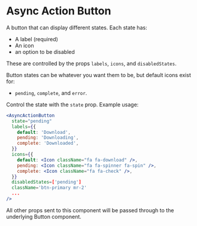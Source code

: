 # Async Action Button

A button that can display different states. Each state has:

- A label (required)
- An icon
- an option to be disabled

These are controlled by the props `labels`, `icons`, and `disabledStates`.

Button states can be whatever you want them to be, but default icons exist for: 

- `pending`, `complete`, and `error`.

Control the state with the `state` prop. Example usage:

```jsx
<AsyncActionButton
  state="pending"
  labels={{
    default: 'Download',
    pending: 'Downloading',
    complete: 'Downloaded',
  }}
  icons={{
    default: <Icon className="fa fa-download" />,
    pending: <Icon className="fa fa-spinner fa-spin" />,
    complete: <Icon className="fa fa-check" />,
  }}
  disabledStates=['pending']
  className='btn-primary mr-2'
  ...
/>
```

All other props sent to this component will be passed through to the underlying Button component.